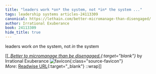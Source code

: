 ```yaml
---
title: "leaders work *on* the system, not *in* the system ..."
tags: leadership systems articles-24113309
canonical: https://lethain.com/better-micromanage-than-disengaged/
author: Irrational Exuberance
book: 24113309
hide_title: true
---
```


leaders work *on* the system, not *in* the system


[[<cite>_[Better to micromanage than be disengaged.](https://lethain.com/better-micromanage-than-disengaged/){:target="_blank"}_</cite> by Irrational Exuberance ![favicon](https://s2.googleusercontent.com/s2/favicons?domain=lethain.com){:class="source-favicon"}<br>
_More_: [Readwise URL](https://readwise.io/open/471447381){:target="_blank"}
::wrap]]
